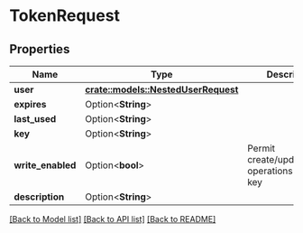 # TokenRequest

## Properties

Name | Type | Description | Notes
------------ | ------------- | ------------- | -------------
**user** | [**crate::models::NestedUserRequest**](NestedUserRequest.md) |  | 
**expires** | Option<**String**> |  | [optional]
**last_used** | Option<**String**> |  | [optional]
**key** | Option<**String**> |  | [optional]
**write_enabled** | Option<**bool**> | Permit create/update/delete operations using this key | [optional]
**description** | Option<**String**> |  | [optional]

[[Back to Model list]](../README.md#documentation-for-models) [[Back to API list]](../README.md#documentation-for-api-endpoints) [[Back to README]](../README.md)


